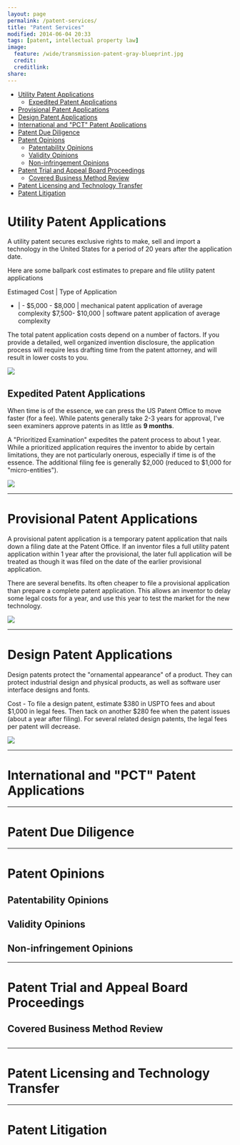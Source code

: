 ```yaml
---
layout: page
permalink: /patent-services/
title: "Patent Services"
modified: 2014-06-04 20:33
tags: [patent, intellectual property law]
image:
  feature: /wide/transmission-patent-gray-blueprint.jpg
  credit:  
  creditlink: 
share: 
---
```


<div class="toc">
    <ul>
        <li><a href="#utility-patent-applications">Utility Patent Applications</a>
            <ul>
                <li><a href="#expedited-patent-applications">Expedited Patent Applications</a></li>
            </ul>
    </li>
<li><a href="#provisional-patent-applications">Provisional Patent Applications</a></li>
<li><a href="#design-patent-applications">Design Patent Applications</a></li>
<li><a href="#international-and-pct-patent-applications">International and "PCT" Patent Applications</a></li>
<li><a href="#patent-due-diligence">Patent Due Diligence</a></li>
<li><a href="#patent-opinions">Patent Opinions</a><ul>
<li><a href="#patentability-opinions">Patentability Opinions</a></li>
<li><a href="#validity-opinions">Validity Opinions</a></li>
<li><a href="#non-infringement-opinions">Non-infringement Opinions</a></li>
</ul>
</li>
<li><a href="#patent-trial-and-appeal-board-proceedings">Patent Trial and Appeal Board Proceedings</a><ul>
<li><a href="#covered-business-method-review">Covered Business Method Review</a></li>
</ul>
</li>
<li><a href="#patent-licensing-and-technology-transfer">Patent Licensing and Technology Transfer</a></li>
<li><a href="#patent-litigation">Patent Litigation</a></li>
</ul>
</div>



# Utility Patent Applications

A utility patent secures exclusive rights to make, sell and import a technology in the United States for a period of 20 years after the application date. 

Here are some ballpark cost estimates to prepare and file utility patent applications

Estimaged Cost | Type of Application
- | - 
$5,000 - $8,000 | mechanical patent application of average complexity
$7,500- $10,000 | software patent application of average complexity

The total patent application costs depend on a number of factors. If you provide a detailed, well organized invention disclosure, the application process will require less drafting time from the patent attorney, and will result in lower costs to you. 

<img src="/images/patent-drawings/engine-starting-lansing-1932.png" class="translucent">

## Expedited Patent Applications

When time is of the essence, we can press the US Patent Office to move faster (for a fee). While patents generally take 2-3 years for approval, I've seen examiners approve patents in as little as **9 months**. 

A "Prioritized Examination" expedites the patent process to about 1 year. While a prioritized application requires the inventor to abide by certain limitations, they are not particularly onerous, especially if time is of the essence. The additional filing fee is generally $2,000 (reduced to $1,000 for "micro-entities").  

<img src="/images/patent-drawings/jet-engine-whittle-1946.png" class="translucent">

- - - 

# Provisional Patent Applications

A provisional patent application is a temporary patent application that nails down a filing date at the Patent Office. If an inventor files a full utility patent application within 1 year after the provisional, the later full application will be treated as though it was filed on the date of the earlier provisional application. 

There are several benefits. Its often cheaper to file a provisional application than prepare a complete patent application. This allows an inventor to delay some legal costs for a year, and use this year to test the market for the new technology. 

<img src="/images/patent-drawings/electric-circuit-regulator-waite-1894.png" class="translucent">

- - - 

# Design Patent Applications

Design patents protect the "ornamental appearance" of a product. They can protect industrial design and physical products, as well as software user interface designs and fonts. 

Cost - To file a design patent, estimate $380 in USPTO fees and about $1,000 in legal fees. Then tack on another $280 fee when the patent issues (about a year after filing). For several related design patents, the legal fees per patent will decrease. 

<img src="/images/patent-drawings/harley-davidson-design-patent-1919.png" class="translucent">


<hr class="tall">

# International and "PCT" Patent Applications

<hr class="tall">

# Patent Due Diligence


<hr class="tall">

# Patent Opinions

## Patentability Opinions 

## Validity Opinions

## Non-infringement Opinions


<hr class="tall">

# Patent Trial and Appeal Board Proceedings

## Covered Business Method Review

## 

<hr class="tall">

# Patent Licensing and Technology Transfer

<hr class="tall">

# Patent Litigation


